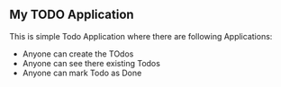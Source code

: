 ## My TODO Application

This is simple Todo Application where there are following Applications:
- Anyone can create the TOdos 
- Anyone can see there existing Todos
- Anyone can mark Todo as Done
